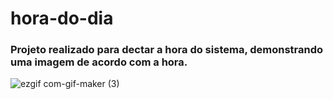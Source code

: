 # hora-do-dia
 ### Projeto realizado para dectar a hora do sistema, demonstrando uma imagem de acordo com a hora.
 
 ![ezgif com-gif-maker (3)](https://user-images.githubusercontent.com/95317866/160885789-93f695a0-91cd-41b1-8861-781751c903dd.gif)

